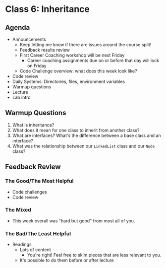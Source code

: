 # Class 6: Inheritance

## Agenda

- Announcements
  - Keep letting me know if there are issues around the course split!
  - Feedback results review
  - First Career Coaching workshop will be next Friday
    - Career coaching assignments due on or before that day will lock on Friday
  - Code Challenge overview: what does this week look like?
- Code review
- Daily Systems: Directories, files, environment variables
- Warmup questions
- Lecture
- Lab intro

## Warmup Questions

1. What is inheritance?
2. What does it mean for one class to inherit from another class?
3. What are interfaces? What's the difference between a base class and an interface?
4. What was the relationship between our `LinkedList` class and our `Node` class?

## Feedback Review

### The Good/The Most Helpful

- Code challenges
- Code review

### The Mixed

- This week overall was "hard but good" from most all of you.

### The Bad/The Least Helpful

- Readings
  - Lots of content
    - You're right! Feel free to skim pieces that are less relevant to you.
  - It's possible to do them before or after lecture
